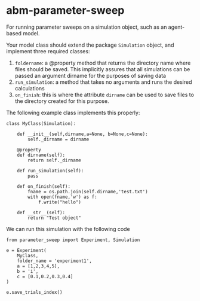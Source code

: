 # abm-parameter-sweep
 
For running parameter sweeps on a simulation object, such as an agent-based model.

Your model class should extend the package `Simulation` object, and implement three required classes:
1. `foldername`: a @property method that returns the directory name where files should be saved. This implicitly assures that all simulations can be passed an argument dirname for the purposes of saving data
2. `run_simulation`: a method that takes no arguments and runs the desired calculations
3. `on_finish`: this is where the attribute `dirname` can be used to save files to the directory created for this purpose.

The following example class implements this properly:

```
class MyClass(Simulation):

    def __init__(self,dirname,a=None, b=None,c=None):
        self._dirname = dirname

    @property
    def dirname(self):
        return self._dirname

    def run_simulation(self):
        pass

    def on_finish(self):
        fname = os.path.join(self.dirname,'test.txt')
        with open(fname,'w') as f:
            f.write("hello")

    def __str__(self):
        return "Test object"
```

We can run this simulation with the following code

```
from parameter_sweep import Experiment, Simulation

e = Experiment(
    MyClass,
    folder_name = 'experiment1',
    a = [1,2,3,4,5],
    b = 'i',
    c = [0.1,0.2,0.3,0.4]
)

e.save_trials_index()
```